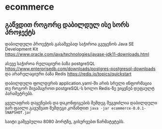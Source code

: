 # ecommerce

## გაწვდით როგორც დაბილდულ ისე სორს პროჯექტს  

დაბილდული პროექტის გასაშვებად საჭიროა გვეყენოს Java SE Development Kit    
https://www.oracle.com/java/technologies/javase-jdk11-downloads.html  

ასევე საჭიროა რელაციური ბაზა postgreSQL    
https://www.enterprisedb.com/downloads/postgres-postgresql-downloads  
და არარელაციური ბაზა Redis   https://redis.io/topics/quickstart  

დაბილდული ფოლდერის application.yaml-ში არის სრული ინფორმაცია თუ როგორ მივამაგროთ postgreSQL-ს ხოლო Redis-ზე ვიყენებ დეფაულტ პარამეტრებს.  

ყველაფრის დაყენების და დაკონფიგების შემდეგ შეგვიძლია დაბილდული ჯარ ფაილი გავუშვათ შემდეგი კომანდით   `java -jar ecommerce-0.0.1-SNAPSHOT.jar`  

საიტი გაშვებულია 8080 პორტზე, გისურვებთ წარმატეტებს.

